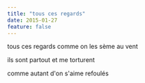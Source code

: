 ```yaml
---
title: "tous ces regards"
date: 2015-01-27
feature: false
---
```


tous ces regards
comme on les sème au vent

ils sont partout
et me torturent

comme autant d'on s'aime refoulés
